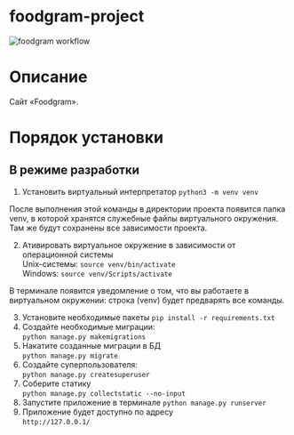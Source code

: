 # foodgram-project

![foodgram workflow](https://github.com/marinella2012/foodgram-project/actions/workflows/foodgram_workflow.yml/badge.svg)


# Описание
Cайт «Foodgram».
 

# Порядок установки
## В режиме разработки
1. Установить виртуальный интерпретатор `python3 -m venv venv`

После выполнения этой команды в директории проекта появится папка venv, в которой хранятся служебные файлы виртуального окружения. Там же будут сохранены все зависимости проекта.

2. Ативировать виртуальное окружение в зависимости от операционной системы  
   Unix-системы: `source venv/bin/activate`  
   Windows: `source venv/Scripts/activate`

В терминале появится уведомление о том, что вы работаете в виртуальном окружении: строка  (venv) будет предварять все команды.

3. Установите необходимые пакеты `pip install -r requirements.txt`
4. Создайте необходимые миграции:   
   ```python manage.py makemigrations```
5. Накатите созданные миграции в БД  
   ```python manage.py migrate```
6. Создайте суперпользователя:  
   ```python manage.py createsuperuser```
7. Соберите статику  
   ```python manage.py collectstatic --no-input```
8. Запустите приложение в терминале `python manage.py runserver`
9. Приложение будет доступно по адресу  
   ```http://127.0.0.1/```
